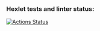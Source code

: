 ### Hexlet tests and linter status:
[![Actions Status](https://github.com/mariiamelon/frontend-project-46/workflows/hexlet-check/badge.svg)](https://github.com/mariiamelon/frontend-project-46/actions)